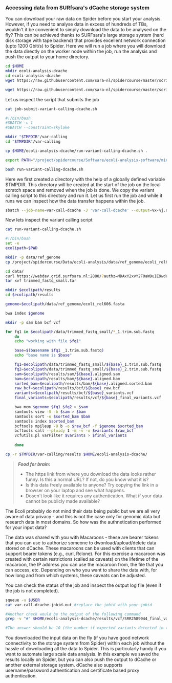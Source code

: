 ### Accessing data from SURfsara's dCache storage system 

You can download your raw data on Spider before you start your analysis. However, if you need to analyse data in excess of hundreds of TBs,
wouldn't it be convenient to simply download the data to be analysed on the fly? This can be achieved thanks to SURFsara's large 
storage system (hard disk storage with tape backend) that provides excellent network connection (upto 1200 Gbit/s) to Spider. 
Here we will run a job where you will download the data directly on the worker node within the job, run the analysis and push the output to your home directory.

```sh
cd $HOME
mkdir ecoli-analysis-dcache
cd ecoli-analysis-dcache
wget https://raw.githubusercontent.com/sara-nl/spidercourse/master/scripts/job-submit-variant-calling-dcache.sh

wget https://raw.githubusercontent.com/sara-nl/spidercourse/master/scripts/run-variant-calling-dcache.sh
```

Let us inspect the script that submits the job

```sh
cat job-submit-variant-calling-dcache.sh

#!/bin/bash
#SBATCH -c 1
#SBATCH --constraint=skylake

mkdir "$TMPDIR"/var-calling
cd "$TMPDIR"/var-calling

cp $HOME/ecoli-analysis-dcache/run-variant-calling-dcache.sh .

export PATH="/project/spidercourse/Software/ecoli-analysis-software/miniconda2/bin:$PATH"

bash run-variant-calling-dcache.sh 
```

Here we first created a directory with the help of a globally defined variable $TMPDIR. This directory will be created at 
the start of the job on the local scratch space and removed when the job is done. We copy the variant calling script to this
directory and run it. Let us first run the job and while it runs we can inspect how the data transfer happens within the job.

```sh
sbatch --job-name=var-call-dcache -J 'var-call-dcache' --output=%x-%j.out job-submit-variant-calling-dcache.sh
```

Now lets inspect the variant calling script
```sh
cat run-variant-calling-dcache.sh

#!/bin/bash
set -e
ecolipath=$PWD

mkdir -p data/ref_genome
cp /project/spidercourse/Data/ecoli-analysis/data/ref_genome/ecoli_rel606.fasta data/ref_genome/

cd data/
curl https://webdav.grid.surfsara.nl:2880/?authz=MDAxY2xvY2F0aW9uIE9wdGlvbmFsLmVtcHR5CjAwMThpZGVudGlmaWVyIDVMdFI5S29QCjAwMzJjaWQgaWQ6NDM2MzI7NDEzODUsNDQ0MzYsNDI1MjksMzAwMTM7bWFpdGhpbGsKMDAyOGNpZCBiZWZvcmU6MjAxOS0wOS0xMlQxMDoxMzoyNy42NzVaCjAwNWFjaWQgcm9vdDovcG5mcy9ncmlkLnNhcmEubmwvZGF0YS9sc2dyaWQvU1VSRnNhcmEvc3BpZGVyY291cnNlL3RyaW1tZWRfZmFzdHFfc21hbGwudGFyCjAwMWZjaWQgYWN0aXZpdHk6RE9XTkxPQUQsTElTVAowMDJmc2lnbmF0dXJlIGL5MfchTf7sH1Ela025OBtIiYmsB3LAbutPyTbgW73yCg --output trimmed_fastq_small.tar
tar xvf trimmed_fastq_small.tar

mkdir $ecolipath/results
cd $ecolipath/results

genome=$ecolipath/data/ref_genome/ecoli_rel606.fasta

bwa index $genome

mkdir -p sam bam bcf vcf

for fq1 in $ecolipath/data/trimmed_fastq_small/*_1.trim.sub.fastq
    do
    echo "working with file $fq1"

    base=$(basename $fq1 _1.trim.sub.fastq)
    echo "base name is $base"

    fq1=$ecolipath/data/trimmed_fastq_small/${base}_1.trim.sub.fastq
    fq2=$ecolipath/data/trimmed_fastq_small/${base}_2.trim.sub.fastq
    sam=$ecolipath/results/sam/${base}.aligned.sam
    bam=$ecolipath/results/bam/${base}.aligned.bam
    sorted_bam=$ecolipath/results/bam/${base}.aligned.sorted.bam
    raw_bcf=$ecolipath/results/bcf/${base}_raw.bcf
    variants=$ecolipath/results/bcf/${base}_variants.vcf
    final_variants=$ecolipath/results/vcf/${base}_final_variants.vcf 

    bwa mem $genome $fq1 $fq2 > $sam
    samtools view -S -b $sam > $bam
    samtools sort -o $sorted_bam $bam 
    samtools index $sorted_bam
    bcftools mpileup -O b -o $raw_bcf -f $genome $sorted_bam
    bcftools call --ploidy 1 -m -v -o $variants $raw_bcf 
    vcfutils.pl varFilter $variants > $final_variants
   
    done

cp -r $TMPDIR/var-calling/results $HOME/ecoli-analysis-dcache/
```

> **_Food for brain:_**
>
> * The https link from where you download the data looks rather funny. Is this a normal URL? If not, do you know what it is?
> * Is this data freely available to anyone? Try copying the link in a browser on your laptop and see what happens.
> * Dosen't look like it requires any authentication. What if your data cannot be publicly made available?

The Ecoli probably do not mind their data being public but we are all very aware of data privacy - and this is not the case only for genomic data
but research data in most domains. So how was the authnetication performed for your input data? 

The data was shared with you with Macaroons - these are bearer tokens that you can use to authorize someone to dwonload/upload/delete data stored on dCache. These macaroons can be used with clients that can support bearer tokens (e.g., curl, Rclone). For this exercise a macaroon was created with certain restrictions (called as caveats) on the lifetime of the macaroon, the IP address you can use the macaroon from, the file that you can access, etc. Depending on who you want to share the data with, for how long and from which systems, these caveats can be adjusted. 

You can check the status of the job and inspect the output log file (even if the job is not completed).

```sh
squeue -u $USER
cat var-call-dcache-jobid.out #replace the jobid with your jobid 

#Another check would be the output of the following command
grep -v "#" $HOME/ecoli-analysis-dcache/results/vcf/SRR2589044_final_variants.vcf | wc -l

#The answer should be 10 (the number if expected variants detected in this population)
```

You downloaded the input data on the fly (if you have good network connectivity to the storage system from Spider) within each job without the hassle of downloading all the data to Spider. This is particularly handy if you want to automate large scale data analysis. In this example we saved the results locally on Spider, but you can also push the output to dCache or another external storage system. dCache also supports username/password authentication and certificate based proxy authentication.   
